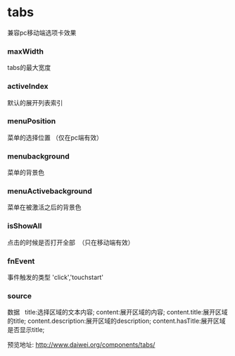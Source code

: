 # tabs
兼容pc移动端选项卡效果

### maxWidth
tabs的最大宽度
### activeIndex
默认的展开列表索引
### menuPosition
菜单的选择位置 （仅在pc端有效）
### menubackground
菜单的背景色
### menuActivebackground
菜单在被激活之后的背景色
### isShowAll
点击的时候是否打开全部  （只在移动端有效）
### fnEvent
事件触发的类型 'click','touchstart'
### source
数据  
title:选择区域的文本内容;
content:展开区域的内容;
content.title:展开区域的title;
content.description:展开区域的description;
content.hasTitle:展开区域是否显示title;

预览地址: http://www.daiwei.org/components/tabs/

